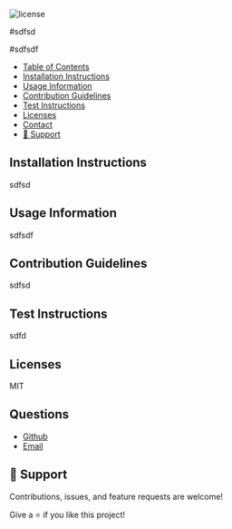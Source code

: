 

![license](https://img.shields.io/badge/License-MIT-orange.svg)

#sdfsd

#sdfsdf
 
- [Table of Contents](#table-of-contents)
- [Installation Instructions](#installation-instructions)
- [Usage Information](#usage-information)
- [Contribution Guidelines](#contribution-guidelines)
- [Test Instructions](#test-instructions)
- [Licenses](#licenses)
- [Contact](#contact)
- [🤝 Support](#-support)

## Installation Instructions 
sdfsd
## Usage Information
sdfsdf
## Contribution Guidelines
sdfsd
## Test Instructions
sdfd
## Licenses
MIT


## Questions

- [Github](https://github.com/sdf "sdf")
- [Email](mailto:sdfd?subject=Hi "Hi!")

## 🤝 Support

Contributions, issues, and feature requests are welcome!

Give a ⭐️  if you like this project!
  